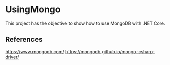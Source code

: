 # UsingMongo
This project has the objective to show how to use MongoDB with .NET Core. 

## References
https://www.mongodb.com/
https://mongodb.github.io/mongo-csharp-driver/
